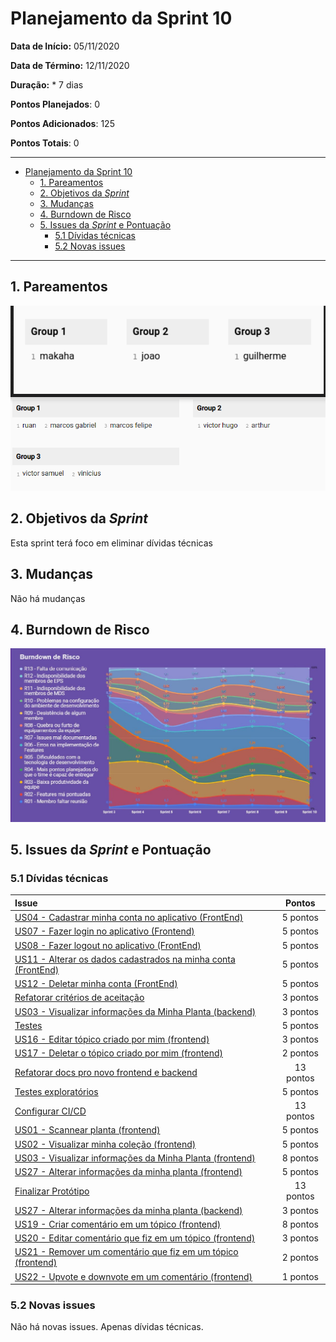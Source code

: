 # Planejamento da Sprint 10

**Data de Início:** 05/11/2020  

**Data de Término:** 12/11/2020

**Duração:** * 7 dias

**Pontos Planejados**: 0

**Pontos Adicionados**: 125

**Pontos Totais**: 0

-------

- [Planejamento da Sprint 10](#planejamento-da-sprint-10)
  - [1. Pareamentos](#1-pareamentos)
  - [2. Objetivos da _Sprint_](#2-objetivos-da-sprint)
  - [3. Mudanças](#3-mudanças)
  - [4. Burndown de Risco](#4-burndown-de-risco)
  - [5. Issues da _Sprint_ e Pontuação](#5-issues-da-sprint-e-pontuação)
    - [5.1 Dívidas técnicas](#51-dívidas-técnicas)
    - [5.2 Novas issues](#52-novas-issues)

-------

## 1. Pareamentos

![Pareamentos](img/pairing_sprint10.png)

## 2. Objetivos da _Sprint_

Esta sprint terá foco em eliminar dívidas técnicas

## 3. Mudanças

Não há mudanças

## 4. Burndown de Risco

![risk_burndown](img/risk_sprint10.jpg)

## 5. Issues da _Sprint_ e Pontuação

### 5.1 Dívidas técnicas

| Issue       | Pontos     | 
| :------------- | :----------: | 
[US04 - Cadastrar minha conta no aplicativo (FrontEnd)](https://github.com/fga-eps-mds/2020.1-Grupo2-FrontEnd/issues/4) | 5 pontos | 
[US07 - Fazer login no aplicativo (Frontend)](https://github.com/fga-eps-mds/2020.1-Grupo2-FrontEnd/issues/5) | 5 pontos | 
[US08 - Fazer logout no aplicativo (FrontEnd)](https://github.com/fga-eps-mds/2020.1-Grupo2-FrontEnd/issues/6) | 5 pontos | 
[US11 - Alterar os dados cadastrados na minha conta (FrontEnd)](https://github.com/fga-eps-mds/2020.1-Grupo2-BackEnd/issues/9) | 5 pontos | 
[US12 - Deletar minha conta (FrontEnd)](https://github.com/fga-eps-mds/2020.1-Grupo2-FrontEnd/issues/7) | 5 pontos | 
[Refatorar critérios de aceitação](https://github.com/fga-eps-mds/2020.1-Grupo2-wiki/issues/96) | 3 pontos | 
[US03 - Visualizar informações da Minha Planta (backend)](https://github.com/fga-eps-mds/2020.1-Grupo2-BackEnd/issues/85) | 3 pontos | 
[Testes](https://github.com/fga-eps-mds/2020.1-GaiaDex-BackEnd/issues/113) | 5 pontos | 
[US16 - Editar tópico criado por mim (frontend)](https://github.com/fga-eps-mds/2020.1-GaiaDex-FrontEnd/issues/86) | 3 pontos | 
[US17 - Deletar o tópico criado por mim (frontend)](https://github.com/fga-eps-mds/2020.1-GaiaDex-FrontEnd/issues/87) | 2 pontos | 
[Refatorar docs pro novo frontend e backend]() | 13 pontos | 
[Testes exploratórios](https://github.com/fga-eps-mds/2020.1-GaiaDex-wiki/issues/)| 5 pontos | 
[Configurar CI/CD](https://github.com/fga-eps-mds/2020.1-GaiaDex-wiki/issues/) | 13 pontos | 
[US01 - Scannear planta (frontend)](https://github.com/fga-eps-mds/2020.1-GaiaDex-FrontEnd/issues/) | 5 pontos | 
[US02 - Visualizar minha coleção (frontend)](https://github.com/fga-eps-mds/2020.1-GaiaDex-FrontEnd/issues/) | 5 pontos | 
[US03 - Visualizar informações da Minha Planta (frontend)](https://github.com/fga-eps-mds/2020.1-GaiaDex-FrontEnd/issues/) | 8 pontos | 
[US27 - Alterar informações da minha planta (frontend)](https://github.com/fga-eps-mds/2020.1-GaiaDex-FrontEnd/issues/) | 5 pontos | 
[Finalizar Protótipo](https://github.com/fga-eps-mds/2020.1-GaiaDex-wiki/issues/) | 13 pontos | 
[US27 - Alterar informações da minha planta (backend)](https://github.com/fga-eps-mds/2020.1-GaiaDex-BackEnd/issues/) | 3 pontos | 
[US19 - Criar comentário em um tópico (frontend)](https://github.com/fga-eps-mds/2020.1-GaiaDex-FrontEnd/issues/) | 8 pontos | 
[US20 - Editar comentário que fiz em um tópico (frontend)](https://github.com/fga-eps-mds/2020.1-GaiaDex-FrontEnd/issues/) | 3 pontos | 
[US21 - Remover um comentário que fiz em um tópico (frontend)](https://github.com/fga-eps-mds/2020.1-GaiaDex-FrontEnd/issues/) | 2 pontos | 
[US22 - Upvote e downvote em um comentário (frontend)](https://github.com/fga-eps-mds/2020.1-GaiaDex-FrontEnd/issues/) | 1 pontos | 


### 5.2 Novas issues

Não há novas issues. Apenas dívidas técnicas.
